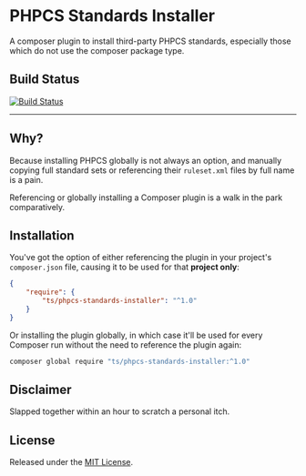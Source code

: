 # PHPCS Standards Installer
A composer plugin to install third-party PHPCS standards, especially those which
do not use the composer package type.

## Build Status
[![Build Status](https://travis-ci.org/timoschaefer/phpcs-standards-installer.svg)](https://travis-ci.org/timoschaefer/phpcs-standards-installer)

---

## Why?
Because installing PHPCS globally is not always an option, and manually copying
full standard sets or referencing their `ruleset.xml` files by full name is a pain.

Referencing or globally installing a Composer plugin is a walk in the park comparatively.

## Installation
You've got the option of either referencing the plugin in your project's `composer.json` file,
causing it to be used for that **project only**:

```json
{
    "require": {
        "ts/phpcs-standards-installer": "^1.0"
    }
}
```

Or installing the plugin globally, in which case it'll be used for every Composer run
without the need to reference the plugin again:
```bash
composer global require "ts/phpcs-standards-installer:^1.0"
```

## Disclaimer
Slapped together within an hour to scratch a personal itch.

## License
Released under the [MIT License](./LICENSE).
